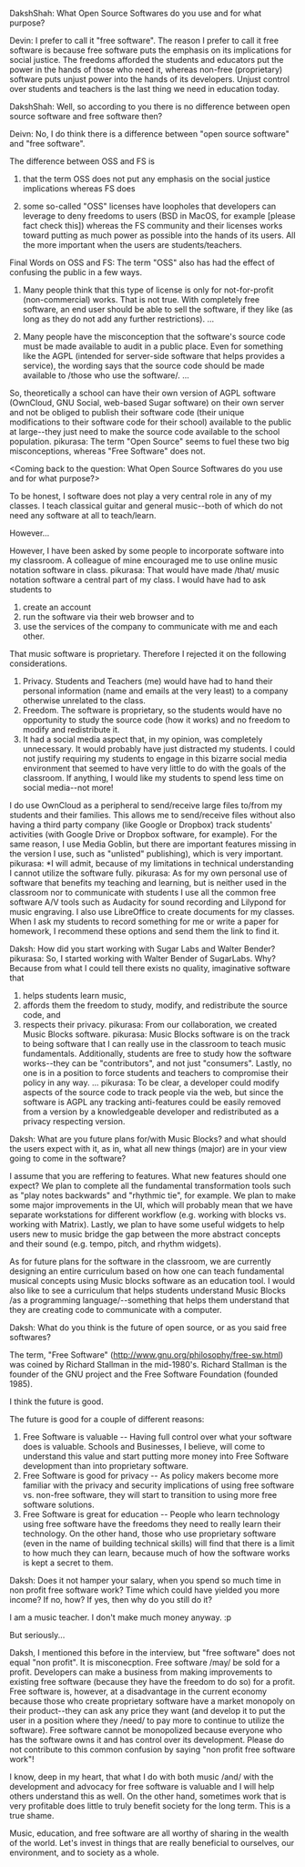 DakshShah: What Open Source Softwares do you use and for what purpose?

Devin: I prefer to call it "free software". The reason I prefer to call it free software is because free software puts the emphasis on its implications for social justice. The freedoms afforded the students and educators put the power in the hands of those who need it, whereas non-free (proprietary) software puts unjust power into the hands of its developers. Unjust control over students and teachers is the last thing we need in education today.

DakshShah: Well, so according to you there is no difference between open source software and free software then?

Deivn: No, I do think there is a difference between "open source software" and "free software".

The difference between OSS and FS is

1. that the term OSS does not put any emphasis on the social justice implications whereas FS does

2. some so-called "OSS" licenses have loopholes that developers can leverage to deny freedoms to users (BSD in MacOS, for example [please fact check this]) whereas the FS community and their licenses works toward putting as much power as possible into the hands of its users. All the more important when the users are students/teachers.

Final Words on OSS and FS: The term "OSS" also has had the effect of confusing the public in a few ways. 

1. Many people think that this type of license is only for not-for-profit (non-commercial) works. That is not true. With completely free software, an end user should be able to sell the software, if they like (as long as they do not add any further restrictions). ...

2. Many people have the misconception that the software's source code must be made available to audit in a public place. Even for something like the AGPL (intended for server-side software that helps provides a service), the wording says that the source code should be made available to /those who use the software/. ...

So, theoretically a school can have their own version of AGPL software (OwnCloud, GNU Social, web-based Sugar software) on their own server and not be obliged to publish their software code (their unique modifications to their software code for their school) available to the public at large--they just need to make the source code available to the school population.
pikurasa: The term "Open Source" seems to fuel these two big misconceptions, whereas "Free Software" does not.


<Coming back to the question: What Open Source Softwares do you use and for what purpose?>

To be honest, I software does not play a very central role in any of my classes. I teach classical guitar and general music--both of which do not need any software at all to teach/learn.

However...

However, I have been asked by some people to incorporate software into my classroom. A colleague of mine encouraged me to use online music notation software in class.
pikurasa: That would have made /that/ music notation software a central part of my class. I would have had to ask students to

1. create an account
2. run the software via their web browser and to
3. use the services of the company to communicate with me and each other.

That music software is proprietary. Therefore I rejected it on the following considerations.

1. Privacy. Students and Teachers (me) would have had to hand their personal information (name and emails at the very least) to a company otherwise unrelated to the class.
2. Freedom. The software is proprietary, so the students would have no opportunity to study the source code (how it works) and no freedom to modify and redistribute it.
3. It had a social media aspect that, in my opinion, was completely unnecessary. It would probably have just distracted my students. I could not justify requiring my students to engage in this bizarre social media environment that seemed to have very little to do with the goals of the classroom. If anything, I would like my students to spend less time on social media--not more!

I do use OwnCloud as a peripheral to send/receive large files to/from my students and their families. This allows me to send/receive files without also having a third party company (like Google or Dropbox) track students' activities (with Google Drive or Dropbox software, for example). For the same reason, I use Media Goblin, but there are important features missing in the version I use, such as "unlisted" publishing), which is very important.
pikurasa: *I will admit, because of my limitations in technical understanding I cannot utilize the software fully.
pikurasa: As for my own personal use of software that benefits my teaching and learning, but is neither used in the classroom nor to communicate with students I use all the common free software A/V tools such as Audacity for sound recording and Lilypond for music engraving. I also use LibreOffice to create documents for my classes. When I ask my students to record something for me or write a paper for homework, I recommend these options and send them the link to find it.

Daksh: How did you start working with Sugar Labs and Walter Bender?
pikurasa: So, I started working with Walter Bender of SugarLabs. Why? Because from what I could tell there exists no quality, imaginative software that
1. helps students learn music,
2. affords them the freedom to study, modify, and redistribute the source code, and
3. respects their privacy.
pikurasa: From our collaboration, we created Music Blocks software.
pikurasa: Music Blocks software is on the track to being software that I can really use in the classroom to teach music fundamentals. Additionally, students are free to study how the software works--they can be "contributors", and not just "consumers". Lastly, no one is in a position to force students and teachers to compromise their policy in any way. ...
pikurasa: To be clear, a developer could modify aspects of the source code to track people via the web, but since the software is AGPL any tracking anti-features could be easily removed from a version by a knowledgeable developer and redistributed as a privacy respecting version.

Daksh: What are you future plans for/with Music Blocks? and what should the users expect with it, as in, what all new things (major) are in your view going to come in the software?

I assume that you are reffering to features. What new features should one expect? We plan to complete all the fundamental transformation tools such as "play notes backwards" and "rhythmic tie", for example. We plan to make some major improvements in the UI, which will probably mean that we have separate workstations for different workflow (e.g. working with blocks vs. working with Matrix). Lastly, we plan to have some useful widgets to help users new to music bridge the gap between the more abstract concepts and their sound (e.g. tempo, pitch, and rhythm widgets).

As for future plans for the software in the classroom, we are currently designing an entire curriculum based on how one can teach fundamental musical concepts using Music blocks software as an education tool. I would also like to see a curriculum that helps students understand Music Blocks /as a programming language/--something that helps them understand that they are creating code to communicate with a computer.

Daksh: What do you think is the future of open source, or as you said free softwares?

The term, "Free Software" (http://www.gnu.org/philosophy/free-sw.html) was coined by Richard Stallman in the mid-1980's. Richard Stallman is the founder of the GNU project and the Free Software Foundation (founded 1985).

I think the future is good.

The future is good for a couple of different reasons:
1. Free Software is valuable -- Having full control over what your software does is valuable. Schools and Businesses, I believe, will come to understand this value and start putting more money into Free Software development than into proprietary software.
2. Free Software is good for privacy -- As policy makers become more familiar with the privacy and security implications of using free software vs. non-free software, they will start to transition to using more free software solutions.
3. Free Software is great for education -- People who learn technology using free software have the freedoms they need to really learn their technology. On the other hand, those who use proprietary software (even in the name of building technical skills) will find that there is a limit to how much they can learn, because much of how the software works is kept a secret to them.

Daksh: Does it not hamper your salary, when you spend so much time in non profit free software work? Time which could have yielded you more income? If no, how? If yes, then why do you still do it?

I am a music teacher. I don't make much money anyway. :p

But seriously...

Daksh, I mentioned this before in the interview, but "free software" does not equal "non profit". It is misconecption. Free software /may/ be sold for a profit. Developers can make a business from making improvements to existing free software (because they have the freedom to do so) for a profit. Free software is, however, at a disadvantage in the current economy because those who create proprietary software have a market monopoly on their product--they can ask any price they want (and develop it to put the user in a position where they /need/ to pay more to continue to utilize the software). Free software cannot be monopolized because everyone who has the software owns it and has control over its development. Please do not contribute to this common confusion by saying "non profit free software work"!

I know, deep in my heart, that what I do with both music /and/ with the development and advocacy for free software is valuable and I will help others understand this as well. On the other hand, sometimes work that is very profitable does little to truly benefit society for the long term. This is a true shame.

Music, education, and free software are all worthy of sharing in the wealth of the world. Let's invest in things that are really beneficial to ourselves, our environment, and to society as a whole.
